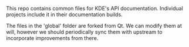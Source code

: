 This repo contains common files for KDE's API documentation. Individual projects include it in their documentation builds.

The files in the 'global' folder are forked from Qt. We can modify them at will, however we should periodically sync them with upstream to incorporate improvements from there.

